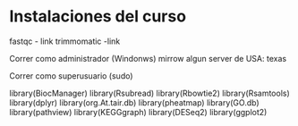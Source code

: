 Instalaciones del curso
===========

fastqc - link 
trimmomatic -link 

Correr como administrador (Windonws)
mirrow algun server de USA: texas

Correr como superusuario (sudo)

library(BiocManager)
library(Rsubread)
library(Rbowtie2)
library(Rsamtools)
library(dplyr)
library(org.At.tair.db)
library(pheatmap)
library(GO.db)
library(pathview)
library(KEGGgraph)
library(DESeq2)
library(ggplot2)



